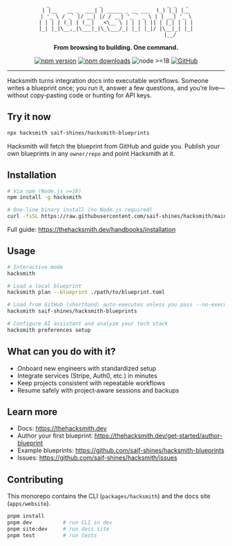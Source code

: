 <div align="center">

```
 _                _                     _ _   _
| |__   __ _  ___| | _____ _ __ ___  (_) |_| |__
| '_ \ / _` |/ __| |/ / __| '_ ` _ \ | | __| '_ \
| | | | (_| | (__|   <\__ \ | | | | || | |_| | | |
|_| |_|\__,_|\___|_|\_\___/_| |_| |_|/ |\__|_| |_|
                                   |__/
```

<strong>From browsing to building. One command.</strong>

<a href="https://www.npmjs.com/package/hacksmith"><img src="https://img.shields.io/npm/v/hacksmith.svg" alt="npm version"></a>
<a href="https://www.npmjs.com/package/hacksmith"><img src="https://img.shields.io/npm/dm/hacksmith.svg" alt="npm downloads"></a>
<img src="https://img.shields.io/badge/node-%3E%3D18-brightgreen" alt="node >=18">
<a href="https://github.com/saif-shines/hacksmith"><img src="https://img.shields.io/badge/GitHub-hacksmith-black?logo=github" alt="GitHub"></a>

</div>

---

Hacksmith turns integration docs into executable workflows. Someone writes a blueprint once; you run it, answer a few questions, and you’re live—without copy‑pasting code or hunting for API keys.

## Try it now

```bash
npx hacksmith saif-shines/hacksmith-blueprints
```

Hacksmith will fetch the blueprint from GitHub and guide you. Publish your own blueprints in any `owner/repo` and point Hacksmith at it.

## Installation

```bash
# Via npm (Node.js >=18)
npm install -g hacksmith

# One‑line binary install (no Node.js required)
curl -fsSL https://raw.githubusercontent.com/saif-shines/hacksmith/main/scripts/install.sh | bash
```

Full guide: https://thehacksmith.dev/handbooks/installation

## Usage

```bash
# Interactive mode
hacksmith

# Load a local blueprint
hacksmith plan --blueprint ./path/to/blueprint.toml

# Load from GitHub (shorthand; auto‑executes unless you pass --no-execute)
hacksmith saif-shines/hacksmith-blueprints

# Configure AI assistant and analyze your tech stack
hacksmith preferences setup
```

## What can you do with it?

- Onboard new engineers with standardized setup
- Integrate services (Stripe, Auth0, etc.) in minutes
- Keep projects consistent with repeatable workflows
- Resume safely with project‑aware sessions and backups

## Learn more

- Docs: https://thehacksmith.dev
- Author your first blueprint: https://thehacksmith.dev/get-started/author-blueprint
- Example blueprints: https://github.com/saif-shines/hacksmith-blueprints
- Issues: https://github.com/saif-shines/hacksmith/issues

## Contributing

This monorepo contains the CLI (`packages/hacksmith`) and the docs site (`apps/website`).

```bash
pnpm install
pnpm dev          # run CLI in dev
pnpm site:dev     # run docs site
pnpm test         # run tests
```
